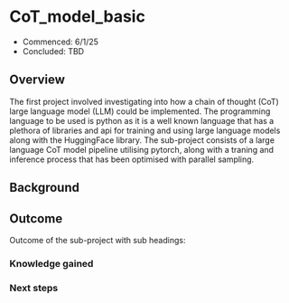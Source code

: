 # CoT_model_basic
- Commenced: 6/1/25
- Concluded: TBD

## Overview
The first project involved investigating into how a chain of thought (CoT) large language model (LLM) could be implemented. The programming language to be used is python as it is a well known language that has a plethora of libraries and api for training and using large language models along with the HuggingFace library. The sub-project consists of a large language CoT model pipeline utilising pytorch, along with a traning and inference process that has been optimised with parallel sampling. 

## Background
<!--TODO ADD IMAGES and RESEARCH-->

## Outcome
Outcome of the sub-project with sub headings:

### Knowledge gained
### Next steps